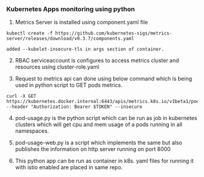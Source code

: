 ### Kubernetes Apps monitoring using python 

1. Metrics Server is installed using component.yaml file
```
kubectl create -f https://github.com/kubernetes-sigs/metrics-server/releases/download/v0.3.7/components.yaml

added --kubelet-insecure-tls in args section of container.

```

2.  RBAC serviceaccount  is configures to access metrics cluster and resources using cluster-role.yaml

3. Request to metrics api can done using below command which is being used in python script to GET pods metrics. 

```
curl -X GET https://kubernetes.docker.internal:6443/apis/metrics.k8s.io/v1beta1/pods --header "Authorization: Bearer $TOKEN" --insecure

```

4. pod-usage.py is the python script which can be run as job in kubernetes clusters which will get cpu and mem usage of a pods running in all namespaces.

5. pod-usage-web.py is a script which implements the same but also publishes the information on  http server running on port 8000

6. This python app  can be run as container in k8s. yaml files for running it with istio enabled are placed in same repo.



